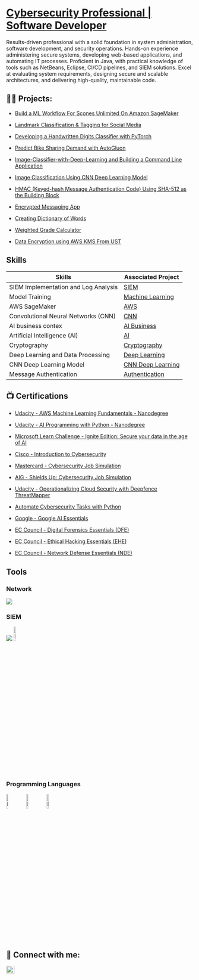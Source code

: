 <h1>  <br/> <a href="[https://www.linkedin.com/in/mariamwit-g-2a77b6340//"> Cybersecurity Professional | Software Developer  </a> </h1>


Results-driven professional with a solid foundation in system administration, software development, and security operations.  Hands-on experience administering secure systems, developing web-based applications, and automating IT processes. Proficient in Java, with practical knowledge of tools such as NetBeans, Eclipse, CI/CD pipelines, and SIEM solutions. Excel at evaluating system requirements, designing secure and scalable architectures, and delivering high-quality, maintainable code.  


<h2>👨‍💻 Projects:</h2>

- [Build a ML Workflow For Scones Unlimited On Amazon SageMaker ](https://github.com/Mariamwit/Resistance/blob/main/README.md)

- [Landmark Classification & Tagging for Social Media ](https://github.com/Mariamwit/Landmark-Classification-Tagging-for-Social-Media)
 
- [Developing a Handwritten Digits Classifier with PyTorch ](https://github.com/Mariamwit/Digit-Classifier-Project)
   
- [Predict Bike Sharing Demand with AutoGluon ]( https://github.com/Mariamwit/Predict-Bike-Sharing-Demand-with-AutoGluon)

- [Image-Classifier-with-Deep-Learning and Building a Command Line Application](https://github.com/Mariamwit/Image-Classifier-with-Deep-Learning/blob/main/README.md)

- [Image Classification Using CNN Deep Learning Model](https://github.com/Mariamwit/Image-Classification/blob/main/README.md)
    
- [HMAC (Keyed-hash Message Authentication Code) Using SHA-512 as the Building Block](https://github.com/Mariamwit/HMAC/blob/main/README.md)

- [Encrypted Messaging App](https://github.com/Mariamwit/Active-Directory-Lab)

- [Creating Dictionary of Words ](https://github.com/Mariamwit/creates-a-dictionary-of-words/blob/main/README.md)
    
- [Weighted Grade Calculator](https://github.com/Mariamwit/Weighted-Grade-Calculator/blob/main/README.md)
    
- [Data Encryption using AWS KMS From UST](https://www.coursera.org/account/accomplishments/records/RF83SLPP9SCU)

## Skills

| Skills                                         | Associated Project         |
|-----------------------------------------------|----------------------------|
| SIEM Implementation and Log Analysis          | <a href="SIEM"> SIEM </a>|
| Model Training  | <a href="https://github.com/Mariamwit/Resistance/blob/main/README.md"> Machine Learning </a>|
| AWS SageMaker  | <a href="https://github.com/Mariamwit/Resistance/blob/main/README.md"> AWS </a>|
| Convolutional Neural Networks (CNN)  | <a href="https://github.com/Mariamwit/Image-Classification/blob/main/README.md"> CNN </a>|
| AI business contex  | <a href="https://github.com/Mariamwit/Resistance/blob/main/README.md"> AI Business </a>|
| Artificial Intelligence (AI) |  <a href="https://github.com/Mariamwit/Image-Classifier-with-Deep-Learning/blob/main/README.md"> AI </a>|
| Cryptography  | <a href="https://github.com/Mariamwit/Active-Directory-Lab"> Cryptography </a>|
| Deep Learning and Data Processing         | <a href="https://github.com/Mariamwit/Image-Classifier-with-Deep-Learning/blob/main/README.md"> Deep Learning </a>|
| CNN Deep Learning Model      | <a href="https://github.com/Mariamwit/Image-Classification/blob/main/README.md"> CNN Deep Learning </a>|
| Message Authentication                  | <a href="https://github.com/Mariamwit/HMAC/blob/main/README.md"> Authentication </a>|

<h2>📺 Certifications </h2>

 - [Udacity - AWS Machine Learning Fundamentals - Nanodegree ](https://www.udacity.com/certificate/e/b312bd30-2936-11f0-99e9-dbadde713fc3)

- [Udacity - AI Programming with Python - Nanodegree ](https://www.udacity.com/certificate/e/1951ab78-8b40-11ef-aa52-67cdde7dda33) 
 
- [Microsoft Learn Challenge - Ignite Edition: Secure your data in the age of AI ](https://learn.microsoft.com/en-us/users/filfilemariamwitgirma-1303/achievements/uyker2l3?ref=https%3A%2F%2Fwww.linkedin.com%2F)
  
- [Cisco - Introduction to Cybersecurity ](https://www.credly.com/badges/562a514a-17e6-4721-8bec-c8bef8125520/linked_in_profile)
- [Mastercard - Cybersecurity Job Simulation ](https://forage-uploads-prod.s3.amazonaws.com/completion-certificates/mfxGwGDp6WkQmtmTf/vcKAB5yYAgvemepGQ_mfxGwGDp6WkQmtmTf_p6cWxNfGRcBHwokw9_1735182680519_completion_certificate.pdf)
- [AIG - Shields Up: Cybersecurity Job Simulation ](https://forage-uploads-prod.s3.amazonaws.com/completion-certificates/4nAmAbTbHbnGMNSyo/2ZFnEGEDKTQMtEv9C_4nAmAbTbHbnGMNSyo_p6cWxNfGRcBHwokw9_1735184311792_completion_certificate.pdf)

- [Udacity - Operationalizing Cloud Security with Deepfence ThreatMapper](https://www.udacity.com/certificate/e/389aa194-3819-11ef-a606-1bcbc23ec9be)
- [Automate Cybersecurity Tasks with Python](https://www.coursera.org/account/accomplishments/records/9BZZHWZ6MWXG)
- [Google - Google AI Essentials](https://www.coursera.org/account/accomplishments/records/MV49LQ6AMALA)
- [EC Council - Digital Forensics Essentials (DFE)](https://www.coursera.org/account/accomplishments/records/BF5T4RABK7CE)
- [EC Council - Ethical Hacking Essentials (EHE)](https://www.coursera.org/account/accomplishments/records/S6MX9R63DC69)
- [EC Council - Network Defense Essentials (NDE)](https://www.coursera.org/account/accomplishments/records/FADCTK22QBTR)

## Tools
### Network
<div>
    <img src="https://img.shields.io/badge/-Wireshark-1679A7?&style=for-the-badge&logo=Wireshark&logoColor=white" />
</div>

### SIEM
<div>
    <img src="https://img.shields.io/badge/-Elastic-005571?&style=for-the-badge&logo=Elastic&logoColor=white" />
    <img src="https://imgur.com/Dy2o8xc.png" height="10%" width="10%" alt="Encrypted messaging app steps"/>
  
</div>

### Programming Languages
<div>
    <img src="https://imgur.com/xXxJtWS.png" height="10%" width="10%" alt="Encrypted messaging app steps"/>
    <img src="https://imgur.com/VuKLit8.png" height="10%" width="10%" alt="Encrypted messaging app steps"/>
    <img src="https://imgur.com/rdWhnPa.png" height="10%" width="10%" alt="Encrypted messaging app steps"/>
</div>

<h2> 🤳 Connect with me:</h2>

[<img align="left" alt="JoshMadakor | LinkedIn" width="22px" src="https://cdn.jsdelivr.net/npm/simple-icons@v3/icons/linkedin.svg" />][linkedin]


[linkedin]: https://www.linkedin.com/in/mariamwit-g-2a77b6340/

<!--
**mariam/mariam** is a ✨ _special_ ✨ repository because its `README.md` (this file) appears on your GitHub profile.

Here are some ideas to get you started:

- 🔭 I’m currently working on ...
- 🌱 I’m currently learning ...
- 👯 I’m looking to collaborate on ...
- 🤔 I’m looking for help with ...
- 💬 Ask me about ...
- 📫 How to reach me: ...
- 😄 Pronouns: ...
- ⚡ Fun fact: ...
-->
